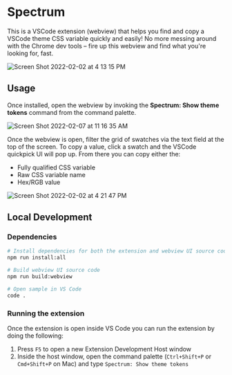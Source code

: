 # Spectrum

This is a VSCode extension (webview) that helps you find and copy a VSCode theme CSS variable quickly and easily! No more messing around with the Chrome dev tools – fire up this webview and find what you're looking for, fast.

![Screen Shot 2022-02-02 at 4 13 15 PM](https://user-images.githubusercontent.com/5148596/152238301-cea849d3-442a-46f6-afd2-838e5a17c321.png)

## Usage
Once installed, open the webview by invoking the **Spectrum: Show theme tokens** command from the command palette.

![Screen Shot 2022-02-07 at 11 16 35 AM](https://user-images.githubusercontent.com/5148596/152827601-9354c604-d0d8-4c38-977d-9978041bf3e5.png)

Once the webview is open, filter the grid of swatches via the text field at the top of the screen. To copy a value, click a swatch and the VSCode quickpick UI will pop up. From there you can copy either the:
- Fully qualified CSS variable
- Raw CSS variable name
- Hex/RGB value

![Screen Shot 2022-02-02 at 4 21 47 PM](https://user-images.githubusercontent.com/5148596/152239366-5c1d3485-8b8e-4efc-95e9-bda1a55815bb.png)


## Local Development

### Dependencies

```bash
# Install dependencies for both the extension and webview UI source code
npm run install:all

# Build webview UI source code
npm run build:webview

# Open sample in VS Code
code .
```

### Running the extension
Once the extension is open inside VS Code you can run the extension by doing the following:

1. Press `F5` to open a new Extension Development Host window
2. Inside the host window, open the command palette (`Ctrl+Shift+P` or `Cmd+Shift+P` on Mac) and type `Spectrum: Show theme tokens`
